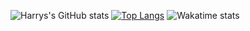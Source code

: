 ![Harrys's GitHub stats](https://github-readme-stats.vercel.app/api?username=AprildreamMI&show_icons=true&theme=onedark)
[![Top Langs](https://github-readme-stats.vercel.app/api/top-langs/?username=AprildreamMI&theme=onedark&show_icons=true&exclude_repo=Old-Projects)](https://github.com/anuraghazra/github-readme-stats)
![Wakatime stats](https://wakatime.com/share/@30fb22f7-397f-4294-a559-dc8ed2d4f4ac/96bd5fb4-2e87-4aa9-9b23-21acc2a85b52.png)
